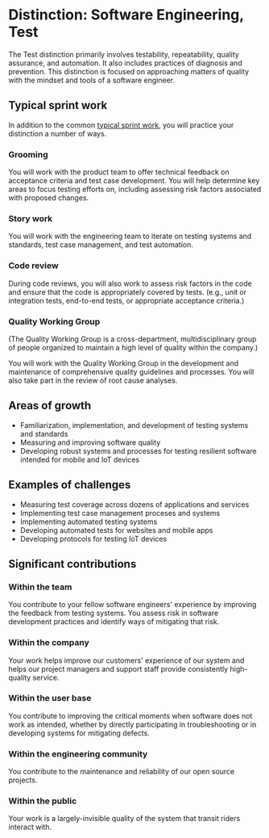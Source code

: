 # Distinction: Software Engineering, Test

The Test distinction primarily involves testability, repeatability, quality assurance, and automation. It also includes practices of diagnosis and prevention. This distinction is focused on approaching matters of quality with the mindset and tools of a software engineer.

## Typical sprint work

In addition to the common [typical sprint work](Common.md#typical-sprint-work), you will practice your distinction a number of ways.

### Grooming

You will work with the product team to offer technical feedback on acceptance criteria and test case development. You will help determine key areas to focus testing efforts on, including assessing risk factors associated with proposed changes.

### Story work

You will work with the engineering team to iterate on testing systems and standards, test case management, and test automation.

### Code review

During code reviews, you will also work to assess risk factors in the code and ensure that the code is appropriately covered by tests. (e.g., unit or integration tests, end-to-end tests, or appropriate acceptance criteria.)

### Quality Working Group

(The Quality Working Group is a cross-department, multidisciplinary group of people organized to maintain a high level of quality within the company.)

You will work with the Quality Working Group in the development and maintenance of comprehensive quality guidelines and processes. You will also take part in the review of root cause analyses.

## Areas of growth

- Familiarization, implementation, and development of testing systems and standards
- Measuring and improving software quality
- Developing robust systems and processes for testing resilient software intended for mobile and IoT devices

## Examples of challenges

- Measuring test coverage across dozens of applications and services
- Implementing test case management proceses and systems
- Implementing automated testing systems
- Developing automated tests for websites and mobile apps
- Developing protocols for testing IoT devices

## Significant contributions


### Within the team

You contribute to your fellow software engineers' experience by improving the feedback from testing systems. You assess risk in software development practices and identify ways of mitigating that risk.

### Within the company

Your work helps improve our customers' experience of our system and helps our project managers and support staff provide consistently high-quality service.

### Within the user base

You contribute to improving the critical moments when software does not work as intended, whether by directly participating in troubleshooting or in developing systems for mitigating defects.

### Within the engineering community

You contribute to the maintenance and reliability of our open source projects.

### Within the public

Your work is a largely-invisible quality of the system that transit riders interact with.